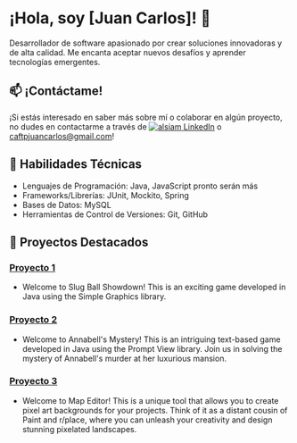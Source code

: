 # ¡Hola, soy [Juan Carlos]! 👋

Desarrollador de software apasionado por crear soluciones innovadoras y de alta calidad. Me encanta aceptar nuevos desafíos y aprender tecnologías emergentes.

## 📫 ¡Contáctame!

¡Si estás interesado en saber más sobre mí o colaborar en algún proyecto, no dudes en contactarme a través de
<a href="https://linkedin.com/in/al-siam" target="_blank">
<img src="https://img.shields.io/badge/LinkedIn-0077B5?style=for-the-badge&logo=linkedin&logoColor=white" alt="alsiam"/>
 </a>
[LinkedIn](https://www.linkedin.com/in/upcjdev/) o caftpjuancarlos@gmail.com!

## 🚀 Habilidades Técnicas

- Lenguajes de Programación: Java, JavaScript pronto serán más
- Frameworks/Librerías: JUnit, Mockito, Spring
- Bases de Datos: MySQL
- Herramientas de Control de Versiones: Git, GitHub

## 🌱 Proyectos Destacados

### [Proyecto 1](https://github.com/Chispa8/Slug-Ball-Showdown) 
- Welcome to Slug Ball Showdown! This is an exciting game developed in Java using the Simple Graphics library.

### [Proyecto 2](https://github.com/Chispa8/Annabell-s-Mystery)
- Welcome to Annabell's Mystery! This is an intriguing text-based game developed in Java using the Prompt View library. Join us in solving the mystery of Annabell's murder at her luxurious mansion.
  
### [Proyecto 3](https://github.com/Chispa8/Map-Editor)
- Welcome to Map Editor! This is a unique tool that allows you to create pixel art backgrounds for your projects. Think of it as a distant cousin of Paint and r/place, where you can unleash your creativity and design stunning pixelated landscapes.
